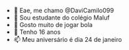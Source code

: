 - 👋 Eae, me chamo @DaviCamilo099
- 👀 Sou estudante do colégio Maluf
- 🌱 Gosto muito de jogar bola
- 💞️ Tenho 16 anos
- 📫 Meu aniversário é dia 24 de janeiro

<!---
DaviCamilo099/DaviCamilo099 is a ✨ special ✨ repository because its `README.md` (this file) appears on your GitHub profile.
You can click the Preview link to take a look at your changes.
--->
